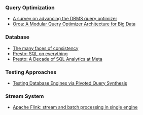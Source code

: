 ### Query Optimization
* [A survey on advancing the DBMS query optimizer](a_survey_on_advancing_the_dbms_query_optimizer.md)
* [Orca: A Modular Query Optimizer Architecture for Big Data](orca_a_modular_query_optimizer_architecture_for_big_data.md)


### Database
* [The many faces of consistency](the_many_faces_of_consistency.md)
* [Presto: SQL on everything](presto_sql_on_everthing.md)
* [Presto: A Decade of SQL Analytics at Meta]()

### Testing Approaches
* [Testing Database Engines via Pivoted Query Synthesis]()

### Stream System
* [Apache Flink: stream and batch processing in single engine](apache_flink_stream_and_batch_processing_in_single_engine.md)

